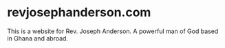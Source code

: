 # revjosephanderson.com
This is a website for Rev. Joseph Anderson. A powerful man of God based in Ghana and abroad.
